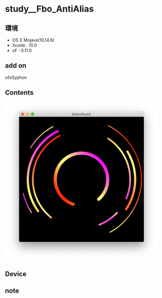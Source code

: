 # study__Fbo_AntiAlias #

## 環境 ##
*	OS X Mojave(10.14.6)
*	Xcode : 10.0
*	oF : 0.11.0

## add on ##
ofxSyphon
  
## Contents ##
![image](./image_0.png) 

## Device ##


## note ##






